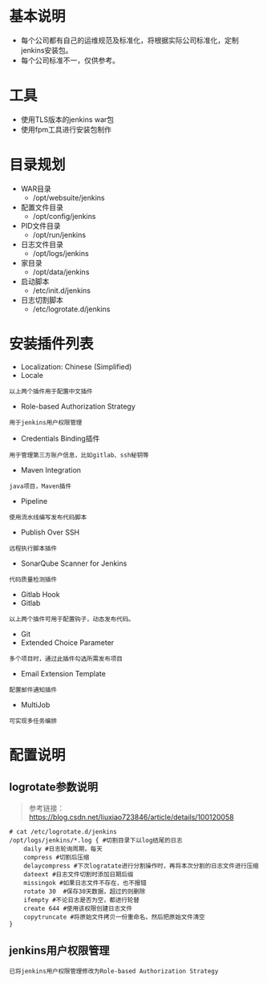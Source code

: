 # 基本说明

- 每个公司都有自己的运维规范及标准化，将根据实际公司标准化，定制jenkins安装包。
- 每个公司标准不一，仅供参考。

# 工具

- 使用TLS版本的jenkins war包
- 使用fpm工具进行安装包制作

# 目录规划

- WAR目录
    - /opt/websuite/jenkins
- 配置文件目录
    - /opt/config/jenkins
- PID文件目录
    - /opt/run/jenkins
- 日志文件目录
    - /opt/logs/jenkins
- 家目录
    - /opt/data/jenkins
- 启动脚本
    - /etc/init.d/jenkins
- 日志切割脚本
    - /etc/logrotate.d/jenkins

# 安装插件列表

- Localization: Chinese (Simplified) 
- Locale
```
以上两个插件用于配置中文插件
```

- Role-based Authorization Strategy
```
用于jenkins用户权限管理
```

- Credentials Binding插件
```
用于管理第三方账户信息，比如gitlab、ssh秘钥等
```

- Maven Integration
```
java项目，Maven插件
```

- Pipeline
```
使用流水线编写发布代码脚本
```


- Publish Over SSH
```
远程执行脚本插件
```

- SonarQube Scanner for Jenkins
```
代码质量检测插件
```

- Gitlab Hook
- Gitlab
```
以上两个插件可用于配置钩子，动态发布代码。
```

- Git
- Extended Choice Parameter
```
多个项目时，通过此插件勾选所需发布项目
```

- Email Extension Template
```
配置邮件通知插件
```

- MultiJob
```
可实现多任务编排
```


# 配置说明

## logrotate参数说明

>参考链接：https://blog.csdn.net/liuxiao723846/article/details/100120058

```
# cat /etc/logrotate.d/jenkins      
/opt/logs/jenkins/*.log { #切割目录下以log结尾的日志
    daily #日志轮询周期，每天
    compress #切割后压缩
    delaycompress #下次logratate进行分割操作时，再将本次分割的日志文件进行压缩
    dateext #日志文件切割时添加日期后缀
    missingok #如果日志文件不存在，也不报错
    rotate 30  #保存30天数据，超过的则删除
    ifempty #不论日志是否为空，都进行轮替
    create 644 #使用该权限创建日志文件
    copytruncate #将原始文件拷贝一份重命名，然后把原始文件清空
}
```

## jenkins用户权限管理
```
已将jenkins用户权限管理修改为Role-based Authorization Strategy
```
